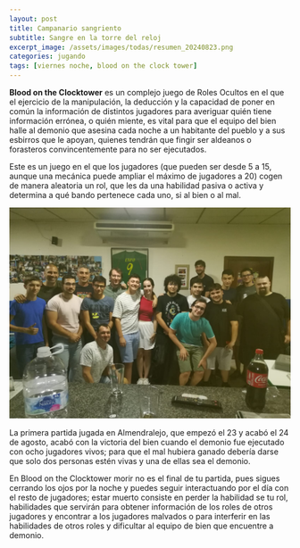 ```yaml
---
layout: post
title: Campanario sangriento
subtitle: Sangre en la torre del reloj
excerpt_image: /assets/images/todas/resumen_20240823.png
categories: jugando
tags: [viernes noche, blood on the clock tower]
---
```

<b>Blood on the Clocktower</b> es un complejo juego de Roles Ocultos en el que el ejercicio de la manipulación, la deducción y la capacidad de poner en común la información de distintos jugadores para averiguar quién tiene información errónea, o quién miente, es vital para que el equipo del bien halle al demonio que asesina cada noche a un habitante del pueblo y a sus esbirros que le apoyan, quienes tendrán que fingir ser aldeanos o forasteros convincentemente para no ser ejecutados.

Este es un juego en el que los jugadores (que pueden ser desde 5 a 15, aunque una mecánica puede ampliar el máximo de jugadores a 20) cogen de manera aleatoria un rol, que les da una habilidad pasiva o activa y determina a qué bando pertenece cada uno, si al bien o al mal.

![banner](/assets/images/todas/partida_clocktower.jpg)

La primera partida jugada en Almendralejo, que empezó el 23 y acabó el 24 de agosto, acabó con la victoria del bien cuando el demonio fue ejecutado con ocho jugadores vivos; para que el mal hubiera ganado debería darse que solo dos personas estén vivas y una de ellas sea el demonio.

En Blood on the Clocktower morir no es el final de tu partida, pues sigues cerrando los ojos por la noche y puedes seguir interactuando por el día con el resto de jugadores; estar muerto consiste en perder la habilidad se tu rol, habilidades que servirán para obtener información de los roles de otros jugadores y encontrar a los jugadores malvados o para interferir en las habilidades de otros roles y dificultar al equipo de bien que encuentre a demonio.
